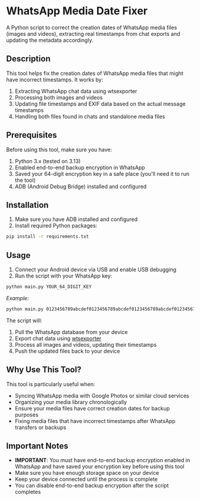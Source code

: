 # WhatsApp Media Date Fixer

A Python script to correct the creation dates of WhatsApp media files (images and videos), extracting real timestamps from chat exports and updating the metadata accordingly.

## Description

This tool helps fix the creation dates of WhatsApp media files that might have incorrect timestamps. It works by:

1. Extracting WhatsApp chat data using wtsexporter
2. Processing both images and videos
3. Updating file timestamps and EXIF data based on the actual message timestamps
4. Handling both files found in chats and standalone media files

## Prerequisites

Before using this tool, make sure you have:
1. Python 3.x (tested on 3.13)
2. Enabled end-to-end backup encryption in WhatsApp
3. Saved your 64-digit encryption key in a safe place (you'll need it to run the tool)
4. ADB (Android Debug Bridge) installed and configured


## Installation

1. Make sure you have ADB installed and configured
2. Install required Python packages:
```bash
pip install -r requirements.txt
```

## Usage

1. Connect your Android device via USB and enable USB debugging
2. Run the script with your WhatsApp key:
```bash
python main.py YOUR_64_DIGIT_KEY
```
*Example:*
```bash
python main.py 0123456789abcdef0123456789abcdef0123456789abcdef0123456789abcdef
```

The script will:
1. Pull the WhatsApp database from your device
2. Export chat data using [wtsexporter](https://github.com/KnugiHK/WhatsApp-Chat-Exporter)
3. Process all images and videos, updating their timestamps
4. Push the updated files back to your device


## Why Use This Tool?

This tool is particularly useful when:
- Syncing WhatsApp media with Google Photos or similar cloud services
- Organizing your media library chronologically
- Ensure your media files have correct creation dates for backup purposes
- Fixing media files that have incorrect timestamps after WhatsApp transfers or backups

## Important Notes

- **IMPORTANT**: You must have end-to-end backup encryption enabled in WhatsApp and have saved your encryption key before using this tool
- Make sure you have enough storage space on your device
- Keep your device connected until the process is complete
- You can disable end-to-end backup encryption after the script completes